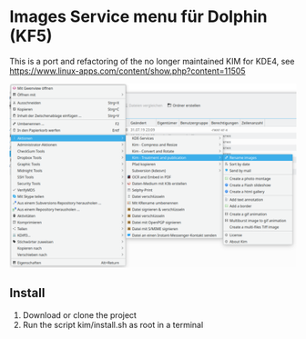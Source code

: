 # Images Service menu für Dolphin (KF5)

This is a port and refactoring of the no longer maintained KIM for KDE4, see https://www.linux-apps.com/content/show.php?content=11505

![Screenshot](KIM5.png)


## Install
1. Download or clone the project
1. Run the script kim/install.sh as root in a terminal
